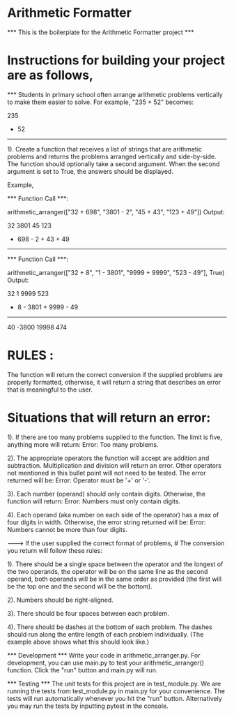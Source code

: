 # Arithmetic Formatter

*** This is the boilerplate for the Arithmetic Formatter project ***
# Instructions for building your project are as follows,

*** Students in primary school often arrange arithmetic problems vertically to make them easier to solve. For example, "235 + 52" becomes:

  235
+  52
-----

1). Create a function that receives a list of strings that are arithmetic problems and returns the problems arranged vertically and side-by-side.
The function should optionally take a second argument. When the second argument is set to True, the answers should be displayed.

Example,

*** Function Call ***:

arithmetic_arranger(["32 + 698", "3801 - 2", "45 + 43", "123 + 49"])
Output:

   32      3801      45      123
+ 698    -    2    + 43    +  49
-----    ------    ----    -----
*** Function Call ***:

arithmetic_arranger(["32 + 8", "1 - 3801", "9999 + 9999", "523 - 49"], True)
Output:

  32         1      9999      523
+  8    - 3801    + 9999    -  49
----    ------    ------    -----
  40     -3800     19998      474
  
# RULES :
The function will return the correct conversion if the supplied problems are properly formatted, otherwise, it will return a string that describes an error that is meaningful to the user.

# Situations that will return an error:
1). If there are too many problems supplied to the function. The limit is five, anything more will return: Error: Too many problems.

2). The appropriate operators the function will accept are addition and subtraction. Multiplication and division will return an error. Other operators not mentioned in this bullet point will not need to be tested. The error returned will be: Error: Operator must be '+' or '-'.

3). Each number (operand) should only contain digits. Otherwise, the function will return: Error: Numbers must only contain digits.

4). Each operand (aka number on each side of the operator) has a max of four digits in width. Otherwise, the error string returned will be: Error: Numbers cannot be more than four digits.

---> If the user supplied the correct format of problems, # The conversion you return will follow these rules:

1). There should be a single space between the operator and the longest of the two operands, the operator will be on the same line as the second operand, both operands will be in the same order as provided (the first will be the top one and the second will be the bottom).

2). Numbers should be right-aligned.

3). There should be four spaces between each problem.

4). There should be dashes at the bottom of each problem. The dashes should run along the entire length of each problem individually. (The example above shows what this should look like.)

*** Development ***
Write your code in arithmetic_arranger.py. For development, you can use main.py to test your arithmetic_arranger() function. Click the "run" button and main.py will run.

*** Testing ***
The unit tests for this project are in test_module.py. We are running the tests from test_module.py in main.py for your convenience. The tests will run automatically whenever you hit the "run" button. Alternatively you may run the tests by inputting pytest in the console.
